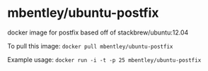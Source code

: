 mbentley/ubuntu-postfix
==================

docker image for postfix
based off of stackbrew/ubuntu:12.04

To pull this image:
`docker pull mbentley/ubuntu-postfix`

Example usage:
`docker run -i -t -p 25 mbentley/ubuntu-postfix`
